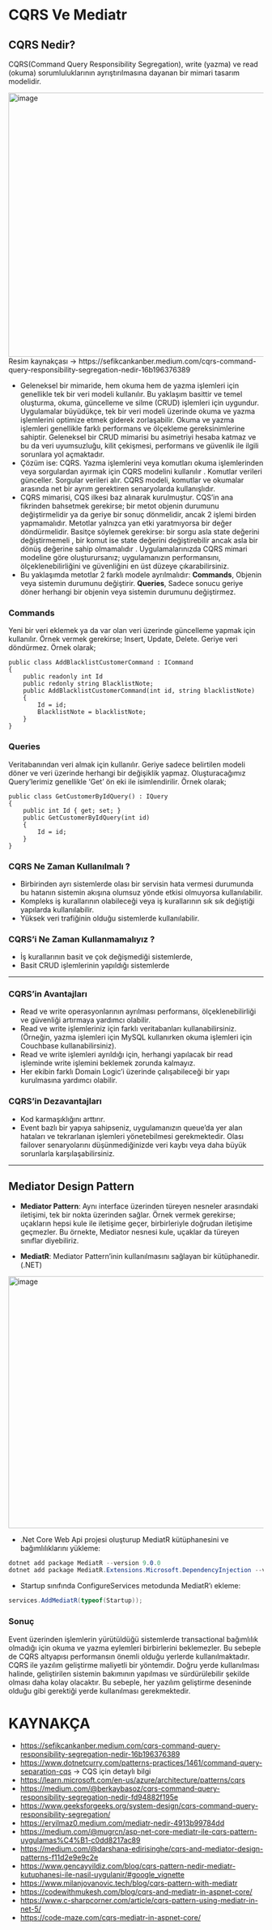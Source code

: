 # CQRS Ve Mediatr

## CQRS Nedir?
CQRS(Command Query Responsibility Segregation), write (yazma) ve read (okuma) sorumluluklarının ayrıştırılmasına dayanan bir mimari tasarım modelidir. 

<img width="788" height="522" alt="image" src="https://github.com/user-attachments/assets/d1aa7828-3c28-4f7e-a28f-3b0d5f8edcd5" />
Resim kaynakçası ->  https://sefikcankanber.medium.com/cqrs-command-query-responsibility-segregation-nedir-16b196376389





- Geleneksel bir mimaride, hem okuma hem de yazma işlemleri için genellikle tek bir veri modeli kullanılır. Bu yaklaşım basittir ve temel oluşturma, okuma, güncelleme ve silme (CRUD) işlemleri için uygundur. Uygulamalar büyüdükçe, tek bir veri modeli üzerinde okuma ve yazma işlemlerini optimize etmek giderek zorlaşabilir. Okuma ve yazma işlemleri genellikle farklı performans ve ölçekleme gereksinimlerine sahiptir. Geleneksel bir CRUD mimarisi bu asimetriyi hesaba katmaz ve bu da veri uyumsuzluğu, kilit çekişmesi, performans ve güvenlik ile ilgili sorunlara yol açmaktadır.
- Çözüm ise: CQRS. Yazma işlemlerini veya komutları okuma işlemlerinden veya sorgulardan ayırmak için CQRS modelini kullanılır . Komutlar verileri günceller. Sorgular verileri alır. CQRS modeli, komutlar ve okumalar arasında net bir ayrım gerektiren senaryolarda kullanışlıdır.
- CQRS mimarisi, CQS ilkesi baz alınarak kurulmuştur. CQS’in ana fikrinden bahsetmek gerekirse; bir metot objenin durumunu değiştirmelidir ya da geriye bir sonuç dönmelidir, ancak 2 işlemi birden yapmamalıdır. Metotlar yalnızca yan etki yaratmıyorsa bir değer döndürmelidir. Basitçe söylemek gerekirse: bir sorgu asla state değerini değiştirmemeli , bir komut ise state değerini değiştirebilir ancak asla bir dönüş değerine sahip olmamalıdır . Uygulamalarınızda CQRS mimari modeline göre oluşturursanız; uygulamanızın performansını, ölçeklenebilirliğini ve güvenliğini en üst düzeye çıkarabilirsiniz.
- Bu yaklaşımda metotlar 2 farklı modele ayrılmalıdır: **Commands**, Objenin veya sistemin durumunu değiştirir. **Queries**, Sadece sonucu geriye döner herhangi bir objenin veya sistemin durumunu değiştirmez.


### Commands
Yeni bir veri eklemek ya da var olan veri üzerinde güncelleme yapmak için kullanılır. Örnek vermek gerekirse; Insert, Update, Delete. Geriye veri döndürmez. Örnek olarak;

```charp
public class AddBlacklistCustomerCommand : ICommand
{
    public readonly int Id
    public redonly string BlacklistNote;
    public AddBlacklistCustomerCommand(int id, string blacklistNote)
    {
        Id = id;
        BlacklistNote = blacklistNote;
    }
}
```

### Queries
Veritabanından veri almak için kullanılır. Geriye sadece belirtilen modeli döner ve veri üzerinde herhangi bir değişiklik yapmaz. Oluşturacağımız Query’lerimiz genellikle ‘Get’ ön eki ile isimlendirilir. Örnek olarak;

```charp
public class GetCustomerByIdQuery() : IQuery
{
    public int Id { get; set; }
    public GetCustomerByIdQuery(int id)
    {
        Id = id;
    }
}
```

### CQRS Ne Zaman Kullanılmalı ?
- Birbirinden ayrı sistemlerde olası bir servisin hata vermesi durumunda bu hatanın sistemin akışına olumsuz yönde etkisi olmuyorsa kullanılabilir.
- Kompleks iş kurallarının olabileceği veya iş kurallarının sık sık değiştiği yapılarda kullanılabilir.
- Yüksek veri trafiğinin olduğu sistemlerde kullanılabilir.
### CQRS’i Ne Zaman Kullanmamalıyız ?
- İş kurallarının basit ve çok değişmediği sistemlerde,
- Basit CRUD işlemlerinin yapıldığı sistemlerde

---

### CQRS’in Avantajları
- Read ve write operasyonlarının ayrılması performansı, ölçeklenebilirliği ve güvenliği artırmaya yardımcı olabilir.
- Read ve write işlemleriniz için farklı veritabanları kullanabilirsiniz.(Örneğin, yazma işlemleri için MySQL kullanırken okuma işlemleri için Couchbase kullanabilirsiniz).
- Read ve write işlemleri ayrıldığı için, herhangi yapılacak bir read işleminde write işlemini beklemek zorunda kalmayız.
- Her ekibin farklı Domain Logic’i üzerinde çalışabileceği bir yapı kurulmasına yardımcı olabilir.

### CQRS’in Dezavantajları
- Kod karmaşıklığını arttırır.
- Event bazlı bir yapıya sahipseniz, uygulamanızın queue’da yer alan hataları ve tekrarlanan işlemleri yönetebilmesi gerekmektedir. Olası failover senaryolarını düşünmediğinizde veri kaybı veya daha büyük sorunlarla karşılaşabilirsiniz.

---

## Mediator Design Pattern

- **Mediator Pattern**: Aynı interface üzerinden türeyen nesneler arasındaki iletişimi, tek bir nokta üzerinden sağlar. Örnek vermek gerekirse; uçakların hepsi kule ile iletişime geçer, birbirleriyle doğrudan iletişime geçmezler. Bu örnekte, Mediator nesnesi kule, uçaklar da türeyen sınıflar diyebiliriz.

- **MediatR**: Mediator Pattern’inin kullanılmasını sağlayan bir kütüphanedir. (.NET)

<img width="831" height="498" alt="image" src="https://github.com/user-attachments/assets/3e3b6e1d-ba62-4f15-8030-8928719d6cf6" />

- .Net Core Web Api projesi oluşturup MediatR kütüphanesini ve bağımlılıklarını yükleme:

```csharp
dotnet add package MediatR --version 9.0.0
dotnet add package MediatR.Extensions.Microsoft.DependencyInjection --version 9.0.0
```
- Startup sınıfında ConfigureServices metodunda MediatR’ı ekleme:

```csharp
services.AddMediatR(typeof(Startup));
```




### Sonuç
Event üzerinden işlemlerin yürütüldüğü sistemlerde transactional bağımlılık olmadığı için okuma ve yazma eylemleri birbirlerini beklemezler. Bu sebeple de CQRS altyapısı performansın önemli olduğu yerlerde kullanılmaktadır.
CQRS ile yazılım geliştirme maliyetli bir yöntemdir. Doğru yerde kullanılması halinde, geliştirilen sistemin bakımının yapılması ve sürdürülebilir şekilde olması daha kolay olacaktır. Bu sebeple, her yazılım geliştirme deseninde olduğu gibi gerektiği yerde kullanılması gerekmektedir.




# KAYNAKÇA
- https://sefikcankanber.medium.com/cqrs-command-query-responsibility-segregation-nedir-16b196376389 
- https://www.dotnetcurry.com/patterns-practices/1461/command-query-separation-cqs  -> CQS için detaylı bilgi
- https://learn.microsoft.com/en-us/azure/architecture/patterns/cqrs
- https://medium.com/@berkaybasoz/cqrs-command-query-responsibility-segregation-nedir-fd94882f195e
- https://www.geeksforgeeks.org/system-design/cqrs-command-query-responsibility-segregation/
- https://eryilmaz0.medium.com/mediatr-nedir-4913b99784dd
- https://medium.com/@mugrcn/asp-net-core-mediatr-ile-cqrs-pattern-uygulamas%C4%B1-c0dd8217ac89
- https://medium.com/@darshana-edirisinghe/cqrs-and-mediator-design-patterns-f11d2e9e9c2e
- https://www.gencayyildiz.com/blog/cqrs-pattern-nedir-mediatr-kutuphanesi-ile-nasil-uygulanir/#google_vignette
- https://www.milanjovanovic.tech/blog/cqrs-pattern-with-mediatr
- https://codewithmukesh.com/blog/cqrs-and-mediatr-in-aspnet-core/
- https://www.c-sharpcorner.com/article/cqrs-pattern-using-mediatr-in-net-5/
- https://code-maze.com/cqrs-mediatr-in-aspnet-core/
